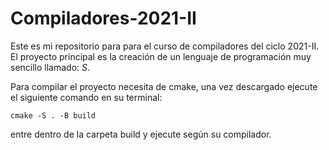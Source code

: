 # Compiladores-2021-II

Este es mi repositorio para para el curso de compiladores del ciclo 2021-II.  
El proyecto principal es la creación de un lenguaje de programación muy sencillo llamado: *_S_*.

Para compilar el proyecto necesita de cmake, una vez descargado ejecute el siguiente comando en su terminal:  
```
cmake -S . -B build
```
entre dentro de la carpeta build y ejecute según su compilador.
